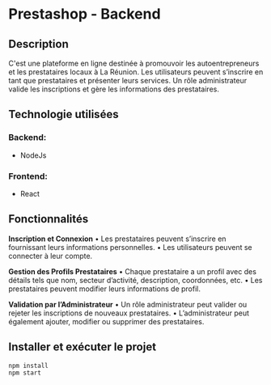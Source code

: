 # Prestashop - Backend

## Description

C'est une plateforme en ligne destinée à promouvoir les autoentrepreneurs et les prestataires locaux à La Réunion. Les utilisateurs peuvent s’inscrire en tant que prestataires et présenter leurs services. Un rôle administrateur valide les inscriptions et gère les informations
des prestataires.

## Technologie utilisées

### **Backend:**

- NodeJs

### **Frontend:**

- React

## Fonctionnalités

**Inscription et Connexion**
• Les prestataires peuvent s’inscrire en fournissant leurs informations personnelles.
• Les utilisateurs peuvent se connecter à leur compte.

**Gestion des Profils Prestataires**
• Chaque prestataire a un profil avec des détails tels que nom, secteur d’activité, description, coordonnées, etc.
• Les prestataires peuvent modifier leurs informations de profil.

**Validation par l’Administrateur**
• Un rôle administrateur peut valider ou rejeter les inscriptions de nouveaux prestataires.
• L’administrateur peut également ajouter, modifier ou supprimer des prestataires.

## Installer et exécuter le projet

    npm install
    npm start
